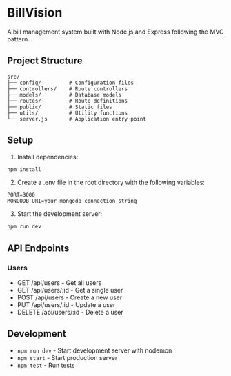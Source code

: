 # BillVision

A bill management system built with Node.js and Express following the MVC pattern.

## Project Structure

```
src/
├── config/         # Configuration files
├── controllers/    # Route controllers
├── models/         # Database models
├── routes/         # Route definitions
├── public/         # Static files
├── utils/          # Utility functions
└── server.js       # Application entry point
```

## Setup

1. Install dependencies:
```bash
npm install
```

2. Create a .env file in the root directory with the following variables:
```
PORT=3000
MONGODB_URI=your_mongodb_connection_string
```

3. Start the development server:
```bash
npm run dev
```

## API Endpoints

### Users
- GET /api/users - Get all users
- GET /api/users/:id - Get a single user
- POST /api/users - Create a new user
- PUT /api/users/:id - Update a user
- DELETE /api/users/:id - Delete a user

## Development

- `npm run dev` - Start development server with nodemon
- `npm start` - Start production server
- `npm test` - Run tests 